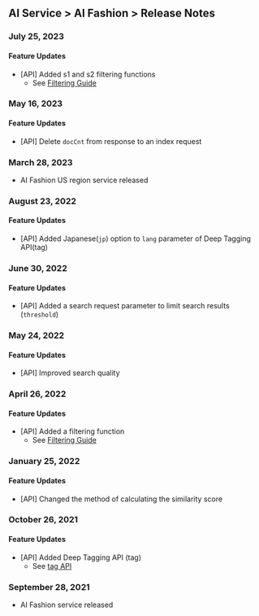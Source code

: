 ## AI Service > AI Fashion > Release Notes

### July 25, 2023
#### Feature Updates
* [API] Added s1 and s2 filtering functions
	* See [Filtering Guide](./service-api-guide/#filtering-guide)

### May 16, 2023
#### Feature Updates
* [API] Delete `docCnt` from response to an index request

### March 28, 2023
* AI Fashion US region service released

### August 23, 2022
#### Feature Updates
* [API] Added Japanese(`jp`) option to `lang` parameter of Deep Tagging API(tag)

### June 30, 2022
#### Feature Updates
* [API] Added a search request parameter to limit search results (`threshold`)

### May 24, 2022
#### Feature Updates
* [API] Improved search quality

### April 26, 2022
#### Feature Updates
* [API] Added a filtering function
	* See [Filtering Guide](./service-api-guide/#filtering-guide)

### January 25, 2022
#### Feature Updates
* [API] Changed the method of calculating the similarity score

### October 26, 2021
#### Feature Updates
* [API] Added Deep Tagging API (tag)
	* See [tag API](./service-api-guide/#tag-api)

### September 28, 2021
* AI Fashion service released

